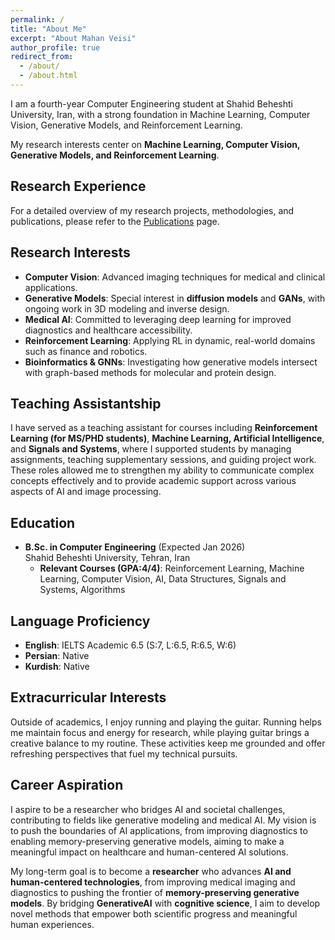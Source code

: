 ```yaml
---
permalink: /
title: "About Me"
excerpt: "About Mahan Veisi"
author_profile: true
redirect_from:
  - /about/
  - /about.html
---
```


I am a fourth-year Computer Engineering student at Shahid Beheshti University, Iran, with a strong foundation in Machine Learning, Computer Vision, Generative Models, and Reinforcement Learning. 
<!-- With two remaining semesters, I hold a **cumulative GPA of 18.10/20 (3.81/4)** and a **final-year GPA of 19.08/20 (4/4)**.  -->
My research interests center on **Machine Learning, Computer Vision, Generative Models, and Reinforcement Learning**.

## Research Experience
For a detailed overview of my research projects, methodologies, and publications, please refer to the [Publications](https://mahanveisi8.github.io/publications/) page.



## Research Interests

- **Computer Vision**: Advanced imaging techniques for medical and clinical applications.  
- **Generative Models**: Special interest in **diffusion models** and **GANs**, with ongoing work in 3D modeling and inverse design.  
- **Medical AI**: Committed to leveraging deep learning for improved diagnostics and healthcare accessibility.  
- **Reinforcement Learning**: Applying RL in dynamic, real-world domains such as finance and robotics.  
- **Bioinformatics & GNNs**: Investigating how generative models intersect with graph-based methods for molecular and protein design.


## Teaching Assistantship
I have served as a teaching assistant for courses including **Reinforcement Learning (for MS/PHD students)**, **Machine Learning, Artificial Intelligence**, and **Signals and Systems**, where I supported students by managing assignments, teaching supplementary sessions, and guiding project work. These roles allowed me to strengthen my ability to communicate complex concepts effectively and to provide academic support across various aspects of AI and image processing.

## Education

- **B.Sc. in Computer Engineering** (Expected Jan 2026)  
  Shahid Beheshti University, Tehran, Iran  
  <!-- - Cumulative GPA: **18.10/20 (3.81/4)**  
  - Final-year GPA: **19.08/20 (4/4)**   -->
  - **Relevant Courses (GPA:4/4)**: Reinforcement Learning, Machine Learning, Computer Vision, AI, Data Structures, Signals and Systems, Algorithms


## Language Proficiency

- **English**: IELTS Academic 6.5 (S:7, L:6.5, R:6.5, W:6)  
- **Persian**: Native  
- **Kurdish**: Native


## Extracurricular Interests
Outside of academics, I enjoy running and playing the guitar. Running helps me maintain focus and energy for research, while playing guitar brings a creative balance to my routine. These activities keep me grounded and offer refreshing perspectives that fuel my technical pursuits.

## Career Aspiration
I aspire to be a researcher who bridges AI and societal challenges, contributing to fields like generative modeling and medical AI. My vision is to push the boundaries of AI applications, from improving diagnostics to enabling memory-preserving generative models, aiming to make a meaningful impact on healthcare and human-centered AI solutions.

My long-term goal is to become a **researcher** who advances **AI and human-centered technologies**, from improving medical imaging and diagnostics to pushing the frontier of **memory-preserving generative models**. By bridging **GenerativeAI** with **cognitive science**, I aim to develop novel methods that empower both scientific progress and meaningful human experiences.
